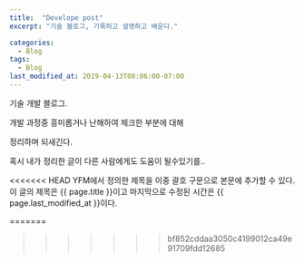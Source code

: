 ```yaml
---
title:  "Develope post"
excerpt: "기술 블로그, 기록하고 설명하고 배운다."

categories:
  - Blog
tags:
  - Blog
last_modified_at: 2019-04-13T08:06:00-07:00
---
```


기술 개발 블로그.

개발 과정중 흥미롭거나 난해하여 체크한 부분에 대해

정리하며 되새긴다.

혹시 내가 정리한 글이 다른 사람에게도 도움이 될수있기를..

<<<<<<< HEAD
YFM에서 정의한 제목을 이중 괄호 구문으로 본문에 추가할 수 있다.
이 글의 제목은 {{ page.title }}이고
마지막으로 수정된 시간은 {{ page.last_modified_at }}이다.

=======
>>>>>>> bf852cddaa3050c4199012ca49e91709fdd12685
